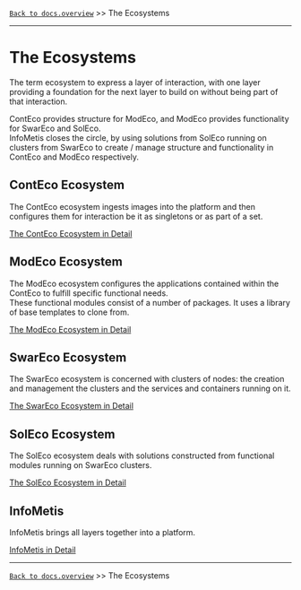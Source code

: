 [`Back to docs.overview`](../README.md) >> The Ecosystems

-----
# The Ecosystems

The term ecosystem to express a layer of interaction, with one layer providing a foundation for the next layer to build on without being part of that interaction.  

ContEco provides structure for ModEco, and ModEco provides functionality for SwarEco and SolEco.  
InfoMetis closes the circle, by using solutions from SolEco running on clusters from SwarEco to create / manage structure and functionality in ContEco and ModEco respectively.

## ContEco Ecosystem

The ContEco ecosystem ingests images into the platform and then configures them for interaction be it as singletons or as part of a set.

[The ContEco Ecosystem in Detail](./ecosystems/CONTECO.md)

## ModEco Ecosystem

The ModEco ecosystem configures the applications contained within the ContEco to fulfill specific functional needs.  
These functional modules consist of a number of packages. It uses a library of base templates to clone from.

[The ModEco Ecosystem in Detail](./ecosystems/MODECO.md)

## SwarEco Ecosystem

The SwarEco ecosystem is concerned with clusters of nodes: the creation and management the clusters and the services and containers running on it.

[The SwarEco Ecosystem in Detail](./ecosystems/SWARECO.md)

## SolEco Ecosystem

The SolEco ecosystem deals with solutions constructed from functional modules running on SwarEco clusters.

[The SolEco Ecosystem in Detail](./ecosystems/SOLECO.md)

## InfoMetis

InfoMetis brings all layers together into a platform.

[InfoMetis in Detail](./ecosystems/INFOMETIS.md)

-----
[`Back to docs.overview`](../README.md) >> The Ecosystems
